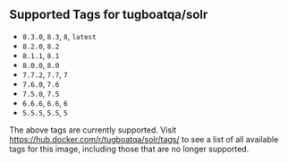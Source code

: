 ## Supported Tags for tugboatqa/solr

* `8.3.0`, `8.3`, `8`, `latest`
* `8.2.0`, `8.2`
* `8.1.1`, `8.1`
* `8.0.0`, `8.0`
* `7.7.2`, `7.7`, `7`
* `7.6.0`, `7.6`
* `7.5.0`, `7.5`
* `6.6.6`, `6.6`, `6`
* `5.5.5`, `5.5`, `5`

The above tags are currently supported. Visit https://hub.docker.com/r/tugboatqa/solr/tags/ to see a list of all available tags for this image, including those that are no longer supported.

